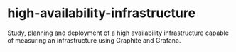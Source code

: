 # high-availability-infrastructure
Study, planning and deployment of a high availability infrastructure capable of measuring an infrastructure using Graphite and Grafana.

